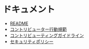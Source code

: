 # ドキュメント

- [README](https://github.com/haru52/base_template_ja#readme)
- [コントリビューター行動規範](CODE_OF_CONDUCT.md)
- [コントリビューティングガイドライン](CONTRIBUTING.md)
- [セキュリティポリシー](SECURITY.md)
